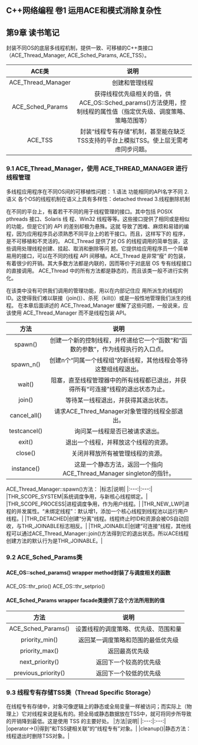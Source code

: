 ## C++网络编程 卷1 运用ACE和模式消除复杂性

## 第9章 读书笔记

封装不同OS的底层多线程机制，提供一致、可移植的C++类接口（ACE_Thread_Manager, ACE_Sched_Params, ACE_TSS）。



| ACE类 | 说明 |
| :---: | :----: |
| ACE_Thread_Manager | 创建和管理线程 |
| ACE_Sched_Params | 获得线程优先级相关的值，供ACE_OS::Sched_params()方法使用，控制线程的属性值（指定优先级、调度策略、策略范围等） |
| ACE_TSS | 封装“线程专有存储”机制，甚至能在缺乏TSS支持的平台上模拟TSS。使上层无需考虑同步问题。 |

### 9.1 ACE_Thread_Manager，使用 ACE_THREAD_MANAGER 进行线程管理  

多线程应用程序在不同OS间的可移植性问题：
1.语法
 功能相同的API名字不同
2.语义
各个OS的线程机制在语义上具有多样性：detached thread
3.线程删除机制



在不同的平台上，有着若干不同的用于线程管理的接口。其中包括 POSIX pthreads 接口、Solaris 线 程、Win32 线程等等。这些接口提供了相同或是相似的功能，但是它们的 API 的差别却极为悬殊。这就 导致了困难、麻烦和易错的编程，因为应用程序员必须熟悉不同平台上的若干接口。而且，这样写下的 程序，是不可移植和不灵活的。 ACE_Thread 提供了对 OS 的线程调用的简单包装，这些调用处理线程创建、挂起、取消和删除等问 题。它提供给应用程序员一个简单易用的接口，可以在不同的线程 API 间移植。ACE_Thread 是非常“瘦” 的包装，有着很少的开销。其大多数方法都是内联的，因而等价于对底层 OS 专有线程接口的直接调用。 ACE_Thread 中的所有方法都是静态的，而且该类一般不进行实例化。



在该类中没有可供我们调用的管理功能，用以在内部记住应 用所派生的线程的 ID。这使得我们难以联接（join()）、杀死（kill()）或是一般性地管理我们派生的线程。 在本章后面讲述的 ACE_Thread_Manager 缓解了这些问题，一般说来，应该使用 ACE_Thread_Manager 而不是线程包装 API。



|方法|说明|
| :---: | :---: |
|spawn()|创建一个新的控制线程，并传递给它一个“函数”和“函数的参数”，作为线程执行的入口点。|
|spawn_n()|创建n个“同属一个线程组”的新线程，其他线程会等待这整组线程退出。|
|wait()|阻塞，直至线程管理器中的所有线程都已退出，并获得所有“可连接”线程的退出状态为止。|
|join()|等待某一线程退出，并获得其退出状态。|
|cancel_all()|请求ACE_Thred_Manager对象管理的线程全部退出。|
|testcancel()|询问某一线程是否已被请求退出。|
|exit()|退出一个线程，并释放这个线程的资源。|
|close()|关闭并释放所有被管理线程的资源。|
|instance()|这是一个静态方法，返回一个指向ACE_Thread_Manager singleton的指针。|



ACE_Thread_Manager::spawn()方法：
|标志|说明|
|:---:|:---:|
|THR_SCOPE_SYSTEM|系统调度争用，与新核心线程绑定。|
|THR_SCOPE_PROCESS|进程调度争用，作为用户线程。|
|THR_NEW_LWP|进程的并发属性。“未绑定线程”：默认增1，添加一个核心线程到线程池以运行用户线程。|
|THR_DETACHED|创建“分离”线程。线程终止时ID和资源会被OS自动回收，与THR_JOINABLE标志相反。|
|THR_JOINABLE|创建“可连接”线程，其他线程可以通过ACE_Thread_Manager::join()方法得到它的退出状态。所以ACE线程创建方法的默认行为是THR_JOINABLE。|


### 9.2 ACE_Sched_Params类
#### ACE_OS::sched_params() wrapper method封装了与调度相关的函数
ACE_OS::thr_prio()
ACE_OS::thr_setprio()
#### ACE_Sched_Params wrapper facade类提供了这个方法所用到的值
|方法|说明|
|:---:|:---:|
|ACE_Sched_Params()|设置线程的调度策略、优先级、范围和量|
|priority_min()|返回某一调度策略和范围的最低优先级|
|priority_max()|返回最高优先级|
|next_priority()|返回下一个较高的优先级|
|previous_priority()|返回下一个较低的优先级|


### 9.3 线程专有存储TSS类（Thread Specific Storage）  
在线程专有存储中，对象可像逻辑上的静态或全局变量一样被访问；而实际上（物理上）它对线程来说是私有的。把全局或静态数据放在TSS中，就可将同步所导致的开销降到最低。这是使用 TSS 的主要好处。
|方法|说明|
|:---:|:---:|
|operator->()|得到“和TSS键相关联”的“线程专有”对象。|
|cleanup()|静态方法：线程退出时删除TSS对象。|